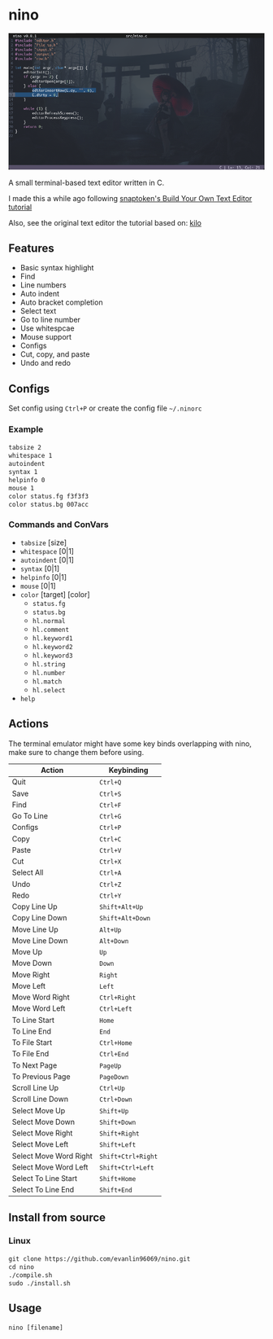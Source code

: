 # nino

![screenshot](/images/editor_screenshot.png)

A small terminal-based text editor written in C.

I made this a while ago following [snaptoken's Build Your Own Text Editor tutorial](https://viewsourcecode.org/snaptoken/kilo/)

Also, see the original text editor the tutorial based on: [kilo](https://github.com/antirez/kilo)

## Features
- Basic syntax highlight
- Find
- Line numbers
- Auto indent
- Auto bracket completion
- Select text
- Go to line number
- Use whitespcae
- Mouse support
- Configs
- Cut, copy, and paste
- Undo and redo

## Configs
Set config using `Ctrl+P` or create the config file `~/.ninorc` 

### Example
```
tabsize 2
whitespace 1
autoindent
syntax 1
helpinfo 0
mouse 1
color status.fg f3f3f3
color status.bg 007acc
```
### Commands and ConVars
- `tabsize` [size]
- `whitespace` [0|1]
- `autoindent` [0|1]
- `syntax` [0|1]
- `helpinfo` [0|1]
- `mouse` [0|1]
- `color` [target] [color]
    - `status.fg`
    - `status.bg`
    - `hl.normal`
    - `hl.comment`
    - `hl.keyword1`
    - `hl.keyword2`
    - `hl.keyword3`
    - `hl.string`
    - `hl.number`
    - `hl.match`
    - `hl.select`
- `help`

## Actions
The terminal emulator might have some key binds overlapping with nino, make sure to change them before using.

| Action | Keybinding |
| - | - |
| Quit | `Ctrl+Q` |
| Save | `Ctrl+S` |
| Find | `Ctrl+F` |
| Go To Line | `Ctrl+G` |
| Configs | `Ctrl+P` |
| Copy | `Ctrl+C` |
| Paste | `Ctrl+V` |
| Cut | `Ctrl+X` |
| Select All | `Ctrl+A` |
| Undo | `Ctrl+Z` |
| Redo | `Ctrl+Y` |
| Copy Line Up | `Shift+Alt+Up` |
| Copy Line Down | `Shift+Alt+Down` |
| Move Line Up | `Alt+Up` |
| Move Line Down | `Alt+Down` |
| Move Up | `Up` |
| Move Down | `Down` |
| Move Right | `Right` |
| Move Left | `Left` |
| Move Word Right | `Ctrl+Right` |
| Move Word Left | `Ctrl+Left` |
| To Line Start | `Home` |
| To Line End | `End` |
| To File Start | `Ctrl+Home` |
| To File End | `Ctrl+End` |
| To Next Page | `PageUp` |
| To Previous Page | `PageDown` |
| Scroll Line Up | `Ctrl+Up` |
| Scroll Line Down | `Ctrl+Down` |
| Select Move Up | `Shift+Up` |
| Select Move Down | `Shift+Down` |
| Select Move Right | `Shift+Right` |
| Select Move Left | `Shift+Left` |
| Select Move Word Right | `Shift+Ctrl+Right` |
| Select Move Word Left | `Shift+Ctrl+Left` |
| Select To Line Start | `Shift+Home` |
| Select To Line End | `Shift+End` |

## Install from source
### Linux
```
git clone https://github.com/evanlin96069/nino.git
cd nino
./compile.sh
sudo ./install.sh
```

## Usage
```
nino [filename]
```
